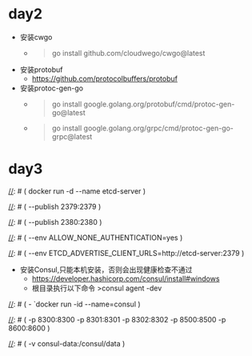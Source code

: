# day2
- 安装cwgo
  - > go install github.com/cloudwego/cwgo@latest
- 安装protobuf
  - https://github.com/protocolbuffers/protobuf
- 安装protoc-gen-go
  - > go install google.golang.org/protobuf/cmd/protoc-gen-go@latest
  - > go install google.golang.org/grpc/cmd/protoc-gen-go-grpc@latest

# day3

[//]: # (- 安装etcd)

[//]: # (  - > sudo apt update)

[//]: # (  - > sudo apt install etcd)

[//]: # (  - `)

[//]: # (    docker run -d --name etcd-server \)

[//]: # (    --publish 2379:2379 \)

[//]: # (    --publish 2380:2380 \)

[//]: # (    --env ALLOW_NONE_AUTHENTICATION=yes \)

[//]: # (    --env ETCD_ADVERTISE_CLIENT_URLS=http://etcd-server:2379 \)

[//]: # (    bitnami/etcd:latest)

[//]: # (    `)

- 安装Consul,只能本机安装，否则会出现健康检查不通过
  - https://developer.hashicorp.com/consul/install#windows
  - 根目录执行以下命令 >consul agent -dev
  
[//]: # (  - `docker run -id --name=consul \)

[//]: # (    -p 8300:8300 -p 8301:8301 -p 8302:8302 -p 8500:8500 -p 8600:8600 \)

[//]: # (    -v consul-data:/consul/data \)

[//]: # (    hashicorp/consul agent -server -ui -node=n1 -bootstrap-expect=1 -client=0.0.0.0`)